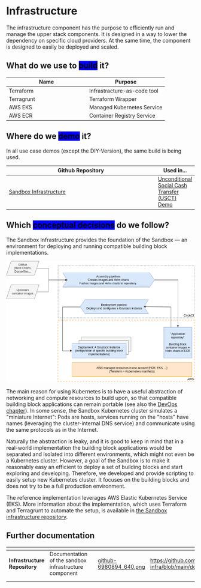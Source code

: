 # Infrastructure

The infrastructure component has the purpose to efficiently run and manage the upper stack components. It is designed in a way to lower the dependency on specific cloud providers. At the same time, the component is designed to easily be deployed and scaled.

## What do we use to <mark style="background-color:blue;">build</mark> it?

<table><thead><tr><th width="201">Name</th><th>Purpose</th></tr></thead><tbody><tr><td>Terraform</td><td>Infrastracture-as-code tool</td></tr><tr><td>Terragrunt</td><td>Terraform Wrapper</td></tr><tr><td>AWS EKS</td><td>Managed Kubernetes Service</td></tr><tr><td>AWS ECR</td><td>Container Registry Service</td></tr></tbody></table>

## Where do we <mark style="background-color:blue;">demo</mark> it?

In all use case demos (except the DIY-Version), the same build is being used.

<table><thead><tr><th width="498">Github Repository</th><th>Used in...</th></tr></thead><tbody><tr><td><a href="https://github.com/GovStackWorkingGroup/sandbox-infra">Sandbox Infrastructure</a></td><td><a href="../access-demos/usct-use-case.md">Unconditional Social Cash Transfer (USCT) Demo</a></td></tr></tbody></table>

## Which <mark style="background-color:blue;">conceptual decisions</mark> do we follow?

The Sandbox Infrastructure provides the foundation of the Sandbox — an environment for deploying and running compatible building block implementations.

![Sandbox infrastructure diagram](assets/sandbox-infrastructure-2.drawio.png)

The main reason for using Kubernetes is to have a useful abstraction of networking and compute resources to build upon, so that compatible building block applications can remain portable (see also the [DevOps chapter](devops.md)). In some sense, the Sandbox Kubernetes cluster simulates a "miniature Internet": Pods are hosts, services running on the "hosts" have names (leveraging the cluster-internal DNS service) and communicate using the same protocols as in the Internet.

Naturally the abstraction is leaky, and it is good to keep in mind that in a real-world implementation the building block applications would be separated and isolated into different environments, which might not even be a Kubernetes cluster. However, a goal of the Sandbox is to make it reasonably easy an efficient to deploy a set of building blocks and start exploring and developing. Therefore, we developed and provide scripting to easily setup new Kubernetes cluster. It focuses on the building blocks and does not try to be a full production environment.

The reference implementation leverages AWS Elastic Kubernetes Service (EKS). More information about the implementation, which uses Terraform and Terragrunt to automate the setup, is available in [the Sandbox infrastructure repository](https://github.com/GovStackWorkingGroup/sandbox-infra).

## Further documentation

<table data-view="cards"><thead><tr><th></th><th></th><th></th><th data-hidden data-card-cover data-type="files"></th><th data-hidden data-card-target data-type="content-ref"></th></tr></thead><tbody><tr><td><strong>Infrastructure Repository</strong></td><td>Documentation of the sandbox infrastructure component</td><td></td><td><a href="../.gitbook/assets/github-6980894_640.png">github-6980894_640.png</a></td><td><a href="https://github.com/GovStackWorkingGroup/sandbox-infra/blob/main/docs/1-main.md">https://github.com/GovStackWorkingGroup/sandbox-infra/blob/main/docs/1-main.md</a></td></tr><tr><td></td><td></td><td></td><td></td><td></td></tr><tr><td></td><td></td><td></td><td></td><td></td></tr></tbody></table>
